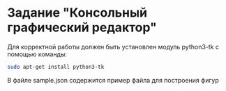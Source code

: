 # Задание "Консольный графический редактор"
Для корректной работы должен быть установлен модуль python3-tk с помощью команды: 
```sh
sudo apt-get install python3-tk
```
В файле sample.json содержится пример файла для построения фигур